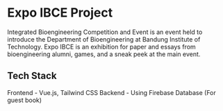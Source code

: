 # Expo IBCE Project

Integrated Bioengineering Competition and Event is an event held to introduce the Department of Bioengineering at Bandung Institute of Technology. Expo IBCE is an exhibition for paper and essays from bioengineering alumni, games, and a sneak peek at the main event.

## Tech Stack

Frontend - Vue.js, Tailwind CSS
Backend - Using Firebase Database (For guest book)
